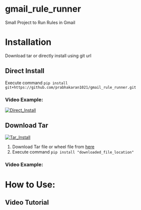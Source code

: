 # gmail_rule_runner
Small Project to Run Rules in Gmail


# **Installation**
Download tar or directly install using git url

## Direct Install
Execute command `pip install git+https://github.com/prabhakaran1021/gmail_rule_runner.git`

### Video Example:
[![Direct_Install](https://res.cloudinary.com/marcomontalbano/image/upload/v1685469203/video_to_markdown/images/google-drive--1B1bjOqvSLAHlpCqBMer4-6jIy7nMcpXR-c05b58ac6eb4c4700831b2b3070cd403.jpg)](https://drive.google.com/file/d/1B1bjOqvSLAHlpCqBMer4-6jIy7nMcpXR/view?usp=share_link "Direct_Install")

## Download Tar
[![Tar_Install](https://res.cloudinary.com/marcomontalbano/image/upload/v1685469278/video_to_markdown/images/google-drive--1nkrkLOA3z2GwDnULrd2zbjS9B5aeet1f-c05b58ac6eb4c4700831b2b3070cd403.jpg)](https://drive.google.com/file/d/1nkrkLOA3z2GwDnULrd2zbjS9B5aeet1f/view?usp=share_link "Tar_Install")

1. Download Tar file or wheel file from [here](https://github.com/prabhakaran1021/gmail_rule_runner/releases/tag/0.0.1)<br> 
2. Execute command `pip install "downloaded_file_location"`<br>

### Video Example:


# How to Use:

## Video Tutorial



